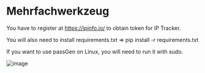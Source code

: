 # Mehrfachwerkzeug

You have to register at https://ipinfo.io/ to obtain token for IP Tracker.

You will also need to install requirements.txt => pip install -r requirements.txt

If you want to use passGen on Linux, you will need to run it with sudo.


![image](https://github.com/TomanRi/Mehrfachwerkzeug/assets/97634536/9ae22380-3f84-4e5b-a77d-c57f626b4fc2)


